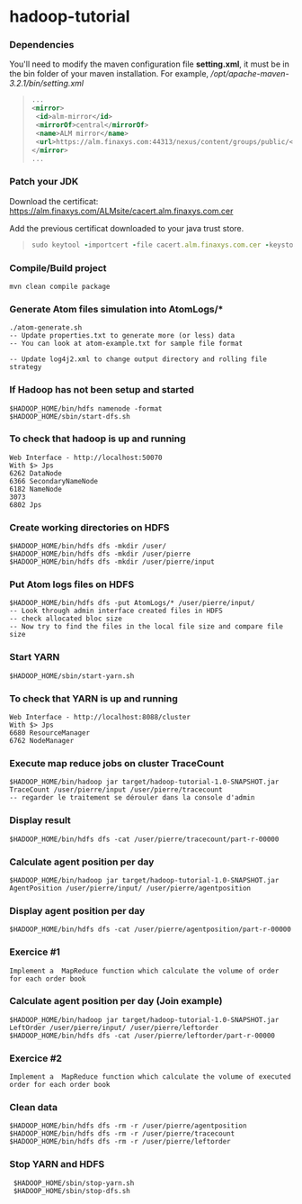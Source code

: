 # hadoop-tutorial

### Dependencies
You'll need to modify the maven configuration file **setting.xml**, it must be in the bin folder of your maven installation.
For example, */opt/apache-maven-3.2.1/bin/setting.xml*

>```xml
>...
><mirror>
>  <id>alm-mirror</id>
>  <mirrorOf>central</mirrorOf>
>  <name>ALM mirror</name>
>  <url>https://alm.finaxys.com:44313/nexus/content/groups/public/</url>
></mirror>
>...
>```	

### Patch your JDK

Download the certificat: https://alm.finaxys.com/ALMsite/cacert.alm.finaxys.com.cer

Add the previous certificat downloaded to your java trust store.
>```ruby
>sudo keytool -importcert -file cacert.alm.finaxys.com.cer -keystore /usr/lib/jvm/java-7-oracle/jre/lib/security/cacerts -trustcacerts
>```

### Compile/Build project

    mvn clean compile package
    
### Generate Atom files simulation into AtomLogs/*
    ./atom-generate.sh
	-- Update properties.txt to generate more (or less) data
	-- You can look at atom-example.txt for sample file format

	-- Update log4j2.xml to change output directory and rolling file strategy
	
### If Hadoop has not been setup and started

	$HADOOP_HOME/bin/hdfs namenode -format
	$HADOOP_HOME/sbin/start-dfs.sh
	
### To check that hadoop is up and running

	Web Interface - http://localhost:50070
	With $> Jps 
	6262 DataNode
	6366 SecondaryNameNode
	6182 NameNode
	3073 
	6802 Jps
	
### Create working directories on HDFS

    $HADOOP_HOME/bin/hdfs dfs -mkdir /user/
    $HADOOP_HOME/bin/hdfs dfs -mkdir /user/pierre
    $HADOOP_HOME/bin/hdfs dfs -mkdir /user/pierre/input
    
### Put Atom logs files on HDFS

    $HADOOP_HOME/bin/hdfs dfs -put AtomLogs/* /user/pierre/input/
    -- Look through admin interface created files in HDFS
    -- check allocated bloc size
    -- Now try to find the files in the local file size and compare file size
    
### Start YARN   

    $HADOOP_HOME/sbin/start-yarn.sh
    
### To check that YARN is up and running

	Web Interface - http://localhost:8088/cluster
	With $> Jps
	6680 ResourceManager
	6762 NodeManager
	
### Execute map reduce jobs on cluster TraceCount

    $HADOOP_HOME/bin/hadoop jar target/hadoop-tutorial-1.0-SNAPSHOT.jar TraceCount /user/pierre/input /user/pierre/tracecount
	-- regarder le traitement se dérouler dans la console d'admin
	
### Display result

    $HADOOP_HOME/bin/hdfs dfs -cat /user/pierre/tracecount/part-r-00000
    
### Calculate agent position per day

    $HADOOP_HOME/bin/hadoop jar target/hadoop-tutorial-1.0-SNAPSHOT.jar AgentPosition /user/pierre/input/ /user/pierre/agentposition
    
### Display agent position per day

    $HADOOP_HOME/bin/hdfs dfs -cat /user/pierre/agentposition/part-r-00000
    
### Exercice #1

	Implement a  MapReduce function which calculate the volume of order for each order book
	
### Calculate agent position per day (Join example)

    $HADOOP_HOME/bin/hadoop jar target/hadoop-tutorial-1.0-SNAPSHOT.jar LeftOrder /user/pierre/input/ /user/pierre/leftorder
	$HADOOP_HOME/bin/hdfs dfs -cat /user/pierre/leftorder/part-r-00000
	
### Exercice #2

	Implement a  MapReduce function which calculate the volume of executed order for each order book
	
### Clean data

    $HADOOP_HOME/bin/hdfs dfs -rm -r /user/pierre/agentposition
    $HADOOP_HOME/bin/hdfs dfs -rm -r /user/pierre/tracecount
    $HADOOP_HOME/bin/hdfs dfs -rm -r /user/pierre/leftorder
    
### Stop YARN and HDFS

     $HADOOP_HOME/sbin/stop-yarn.sh
     $HADOOP_HOME/sbin/stop-dfs.sh
